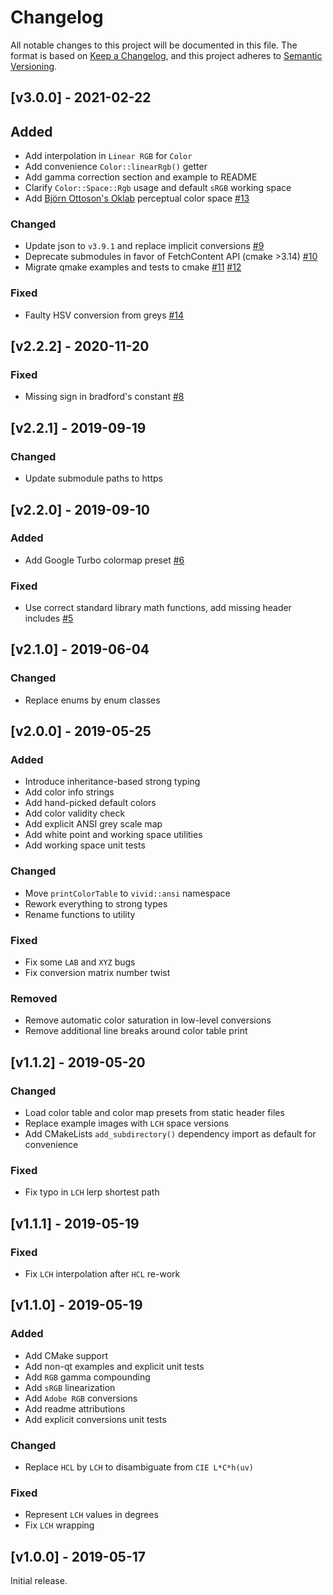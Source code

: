 # Changelog
All notable changes to this project will be documented in this file.
The format is based on [Keep a Changelog](https://keepachangelog.com/en/1.0.0/), and this project adheres to [Semantic Versioning](https://semver.org/spec/v2.0.0.html).


## [v3.0.0] - 2021-02-22

## Added
- Add interpolation in `Linear RGB` for `Color`
- Add convenience `Color::linearRgb()` getter
- Add gamma correction section and example to README
- Clarify `Color::Space::Rgb` usage and default `sRGB` working space
- Add [Björn Ottoson's Oklab](https://bottosson.github.io/posts/oklab/) perceptual color space [\#13](https://github.com/gurki/vivid/pull/13)

### Changed
- Update json to `v3.9.1` and replace implicit conversions [\#9](https://github.com/gurki/vivid/pull/9)
- Deprecate submodules in favor of FetchContent API (cmake >3.14) [\#10](https://github.com/gurki/vivid/pull/10)
- Migrate qmake examples and tests to cmake [\#11](https://github.com/gurki/vivid/pull/11) [\#12](https://github.com/gurki/vivid/pull/12)

### Fixed
- Faulty HSV conversion from greys [\#14](https://github.com/gurki/vivid/pull/14)


## [v2.2.2] - 2020-11-20

### Fixed
- Missing sign in bradford's constant [\#8](https://github.com/gurki/vivid/issues/8)


## [v2.2.1] - 2019-09-19

### Changed
- Update submodule paths to https


## [v2.2.0] - 2019-09-10

### Added
- Add Google Turbo colormap preset [\#6](https://github.com/gurki/vivid/pull/6)

### Fixed
- Use correct standard library math functions, add missing header includes [\#5](https://github.com/gurki/vivid/pull/5)


## [v2.1.0] - 2019-06-04

### Changed
- Replace enums by enum classes


## [v2.0.0] - 2019-05-25

### Added
- Introduce inheritance-based strong typing
- Add color info strings
- Add hand-picked default colors
- Add color validity check
- Add explicit ANSI grey scale map
- Add white point and working space utilities
- Add working space unit tests

### Changed
- Move `printColorTable` to `vivid::ansi` namespace
- Rework everything to strong types
- Rename functions to utility

### Fixed
- Fix some `LAB` and `XYZ` bugs
- Fix conversion matrix number twist

### Removed
- Remove automatic color saturation in low-level conversions
- Remove additional line breaks around color table print


## [v1.1.2] - 2019-05-20

### Changed
- Load color table and color map presets from static header files
- Replace example images with `LCH` space versions
- Add CMakeLists `add_subdirectory()` dependency import as default for convenience

### Fixed
- Fix typo in `LCH` lerp shortest path


## [v1.1.1] - 2019-05-19

### Fixed
- Fix `LCH` interpolation after `HCL` re-work


## [v1.1.0] - 2019-05-19

### Added
- Add CMake support
- Add non-qt examples and explicit unit tests
- Add `RGB` gamma compounding
- Add `sRGB` linearization
- Add `Adobe RGB` conversions
- Add readme attributions
- Add explicit conversions unit tests

### Changed
- Replace `HCL` by `LCH` to disambiguate from `CIE L*C*h(uv)`

### Fixed
- Represent `LCH` values in degrees
- Fix `LCH` wrapping


## [v1.0.0] - 2019-05-17
Initial release.
